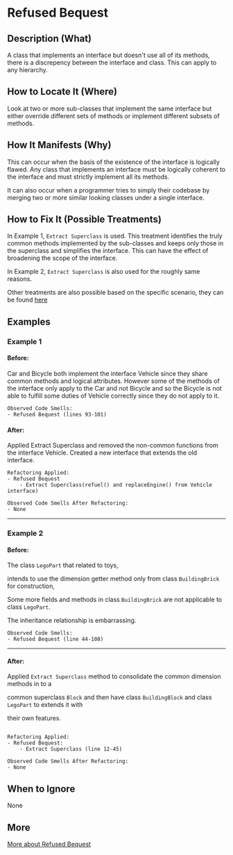 # Refused Bequest

## Description (What)

A class that implements an interface but doesn't use all of its methods, there is a discrepency between the interface and class. This can apply to any hierarchy.

## How to Locate It (Where)

Look at two or more sub-classes that implement the same interface but either override different sets of methods or implement different subsets of methods.

## How It Manifests (Why)

This can occur when the basis of the existence of the interface is logically flawed. Any class that implements an interface must be logically coherent to the interface and must strictly implement all its methods. 

It can also occur when a programmer tries to simply their codebase by merging two or more similar looking classes under a single interface.

## How to Fix It (Possible Treatments)

In Example 1, `Extract Superclass` is used. This treatment identifies the truly common methods implemented by the sub-classes and keeps only those in the superclass and simplifies the interface. This can have the effect of broadening the scope of the interface.

In Example 2, `Extract Superclass` is also used for the roughly same reasons.

Other treatments are also possible based on the specific scenario, they can be found [here](https://refactoring.guru/smells/refused-bequest#:~:text=Treatment)

## Examples

### Example 1

#### Before:

Car and Bicycle both implement the interface Vehicle since they share common methods and logical attributes. However some of the methods of the interface only apply to the Car and not Bicycle and so the Bicycle is not able to fulfill some duties of Vehicle correctly since they do not apply to it.

```
Observed Code Smells:
- Refused Bequest (lines 93-101)
```

#### After:

Applied Extract Superclass and removed the non-common functions from the interface Vehicle. Created a new interface that extends the old interface.


```
Refactoring Applied:
- Refused Bequest
    - Extract Superclass(refuel() and replaceEngine() from Vehicle interface)
```

```
Observed Code Smells After Refactoring:
- None
```

---

### Example 2

#### Before:

The class `LegoPart` that related to toys,

intends to use the dimension getter method only from class `BuildingBrick` for construction,

Some more fields and methods in class `BuildingBrick` are not applicable to class `LegoPart`.

The inheritance relationship is embarrassing.

```
Observed Code Smells:
- Refused Bequest (line 44-108)
```

---

#### After:

Applied `Extract Superclass` method to consolidate the common dimension methods in to a

common superclass `Block` and then have class `BuildingBlock` and class `LegoPart` to extends it with

their own features.
```

Refactoring Applied:
- Refused Bequest:
    - Extract Superclass (line 12-45)
```

```
Observed Code Smells After Refactoring:
- None
```

## When to Ignore

None

## More

[More about Refused Bequest](https://refactoring.guru/smells/refused-bequest)
